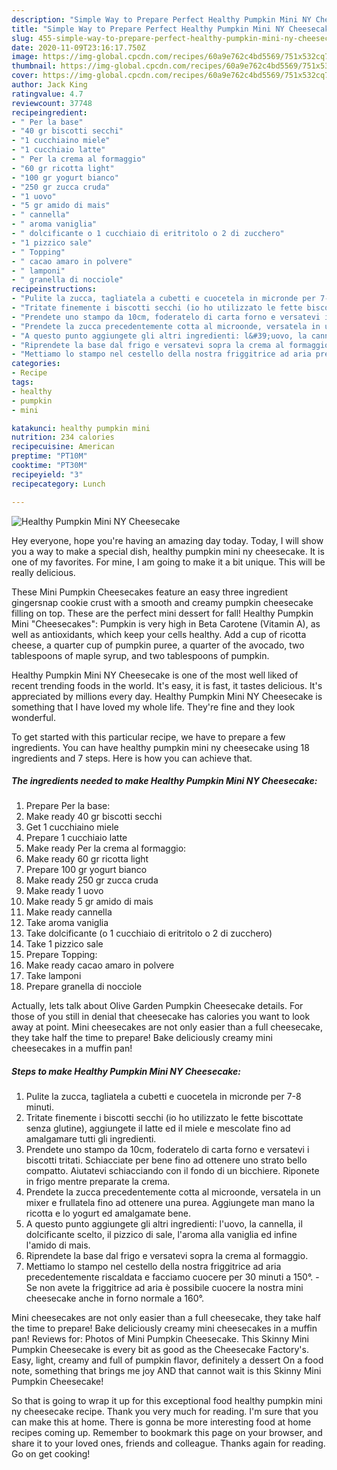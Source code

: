 ```yaml
---
description: "Simple Way to Prepare Perfect Healthy Pumpkin Mini NY Cheesecake"
title: "Simple Way to Prepare Perfect Healthy Pumpkin Mini NY Cheesecake"
slug: 455-simple-way-to-prepare-perfect-healthy-pumpkin-mini-ny-cheesecake
date: 2020-11-09T23:16:17.750Z
image: https://img-global.cpcdn.com/recipes/60a9e762c4bd5569/751x532cq70/healthy-pumpkin-mini-ny-cheesecake-recipe-main-photo.jpg
thumbnail: https://img-global.cpcdn.com/recipes/60a9e762c4bd5569/751x532cq70/healthy-pumpkin-mini-ny-cheesecake-recipe-main-photo.jpg
cover: https://img-global.cpcdn.com/recipes/60a9e762c4bd5569/751x532cq70/healthy-pumpkin-mini-ny-cheesecake-recipe-main-photo.jpg
author: Jack King
ratingvalue: 4.7
reviewcount: 37748
recipeingredient:
- " Per la base"
- "40 gr biscotti secchi"
- "1 cucchiaino miele"
- "1 cucchiaio latte"
- " Per la crema al formaggio"
- "60 gr ricotta light"
- "100 gr yogurt bianco"
- "250 gr zucca cruda"
- "1 uovo"
- "5 gr amido di mais"
- " cannella"
- " aroma vaniglia"
- " dolcificante o 1 cucchiaio di eritritolo o 2 di zucchero"
- "1 pizzico sale"
- " Topping"
- " cacao amaro in polvere"
- " lamponi"
- " granella di nocciole"
recipeinstructions:
- "Pulite la zucca, tagliatela a cubetti e cuocetela in micronde per 7-8 minuti."
- "Tritate finemente i biscotti secchi (io ho utilizzato le fette biscottate senza glutine), aggiungete il latte ed il miele e mescolate fino ad amalgamare tutti gli ingredienti."
- "Prendete uno stampo da 10cm, foderatelo di carta forno e versatevi i biscotti tritati. Schiacciate per bene fino ad ottenere uno strato bello compatto. Aiutatevi schiacciando con il fondo di un bicchiere. Riponete in frigo mentre preparate la crema."
- "Prendete la zucca precedentemente cotta al microonde, versatela in un mixer e frullatela fino ad ottenere una purea. Aggiungete man mano la ricotta e lo yogurt ed amalgamate bene."
- "A questo punto aggiungete gli altri ingredienti: l&#39;uovo, la cannella, il dolcificante scelto, il pizzico di sale, l&#39;aroma alla vaniglia ed infine l&#39;amido di mais."
- "Riprendete la base dal frigo e versatevi sopra la crema al formaggio."
- "Mettiamo lo stampo nel cestello della nostra friggitrice ad aria precedentemente riscaldata e facciamo cuocere per 30 minuti a 150°.  Se non avete la friggitrice ad aria è possibile cuocere la nostra mini cheesecake anche in forno normale a 160°."
categories:
- Recipe
tags:
- healthy
- pumpkin
- mini

katakunci: healthy pumpkin mini 
nutrition: 234 calories
recipecuisine: American
preptime: "PT10M"
cooktime: "PT30M"
recipeyield: "3"
recipecategory: Lunch

---
```



![Healthy Pumpkin Mini NY Cheesecake](https://img-global.cpcdn.com/recipes/60a9e762c4bd5569/751x532cq70/healthy-pumpkin-mini-ny-cheesecake-recipe-main-photo.jpg)

Hey everyone, hope you're having an amazing day today. Today, I will show you a way to make a special dish, healthy pumpkin mini ny cheesecake. It is one of my favorites. For mine, I am going to make it a bit unique. This will be really delicious.

These Mini Pumpkin Cheesecakes feature an easy three ingredient gingersnap cookie crust with a smooth and creamy pumpkin cheesecake filling on top. These are the perfect mini dessert for fall! Healthy Pumpkin Mini &#34;Cheesecakes&#34;: Pumpkin is very high in Beta Carotene (Vitamin A), as well as antioxidants, which keep your cells healthy. Add a cup of ricotta cheese, a quarter cup of pumpkin puree, a quarter of the avocado, two tablespoons of maple syrup, and two tablespoons of pumpkin.

Healthy Pumpkin Mini NY Cheesecake is one of the most well liked of recent trending foods in the world. It's easy, it is fast, it tastes delicious. It's appreciated by millions every day. Healthy Pumpkin Mini NY Cheesecake is something that I have loved my whole life. They're fine and they look wonderful.


To get started with this particular recipe, we have to prepare a few ingredients. You can have healthy pumpkin mini ny cheesecake using 18 ingredients and 7 steps. Here is how you can achieve that.

<!--inarticleads1-->

##### The ingredients needed to make Healthy Pumpkin Mini NY Cheesecake:

1. Prepare  Per la base:
1. Make ready 40 gr biscotti secchi
1. Get 1 cucchiaino miele
1. Prepare 1 cucchiaio latte
1. Make ready  Per la crema al formaggio:
1. Make ready 60 gr ricotta light
1. Prepare 100 gr yogurt bianco
1. Make ready 250 gr zucca cruda
1. Make ready 1 uovo
1. Make ready 5 gr amido di mais
1. Make ready  cannella
1. Take  aroma vaniglia
1. Take  dolcificante (o 1 cucchiaio di eritritolo o 2 di zucchero)
1. Take 1 pizzico sale
1. Prepare  Topping:
1. Make ready  cacao amaro in polvere
1. Take  lamponi
1. Prepare  granella di nocciole


Actually, lets talk about Olive Garden Pumpkin Cheesecake details. For those of you still in denial that cheesecake has calories you want to look away at point. Mini cheesecakes are not only easier than a full cheesecake, they take half the time to prepare! Bake deliciously creamy mini cheesecakes in a muffin pan! 

<!--inarticleads2-->

##### Steps to make Healthy Pumpkin Mini NY Cheesecake:

1. Pulite la zucca, tagliatela a cubetti e cuocetela in micronde per 7-8 minuti.
1. Tritate finemente i biscotti secchi (io ho utilizzato le fette biscottate senza glutine), aggiungete il latte ed il miele e mescolate fino ad amalgamare tutti gli ingredienti.
1. Prendete uno stampo da 10cm, foderatelo di carta forno e versatevi i biscotti tritati. Schiacciate per bene fino ad ottenere uno strato bello compatto. Aiutatevi schiacciando con il fondo di un bicchiere. Riponete in frigo mentre preparate la crema.
1. Prendete la zucca precedentemente cotta al microonde, versatela in un mixer e frullatela fino ad ottenere una purea. Aggiungete man mano la ricotta e lo yogurt ed amalgamate bene.
1. A questo punto aggiungete gli altri ingredienti: l&#39;uovo, la cannella, il dolcificante scelto, il pizzico di sale, l&#39;aroma alla vaniglia ed infine l&#39;amido di mais.
1. Riprendete la base dal frigo e versatevi sopra la crema al formaggio.
1. Mettiamo lo stampo nel cestello della nostra friggitrice ad aria precedentemente riscaldata e facciamo cuocere per 30 minuti a 150°.  - Se non avete la friggitrice ad aria è possibile cuocere la nostra mini cheesecake anche in forno normale a 160°.


Mini cheesecakes are not only easier than a full cheesecake, they take half the time to prepare! Bake deliciously creamy mini cheesecakes in a muffin pan! Reviews for: Photos of Mini Pumpkin Cheesecake. This Skinny Mini Pumpkin Cheesecake is every bit as good as the Cheesecake Factory&#39;s. Easy, light, creamy and full of pumpkin flavor, definitely a dessert On a food note, something that brings me joy AND that cannot wait is this Skinny Mini Pumpkin Cheesecake! 

So that is going to wrap it up for this exceptional food healthy pumpkin mini ny cheesecake recipe. Thank you very much for reading. I'm sure that you can make this at home. There is gonna be more interesting food at home recipes coming up. Remember to bookmark this page on your browser, and share it to your loved ones, friends and colleague. Thanks again for reading. Go on get cooking!
